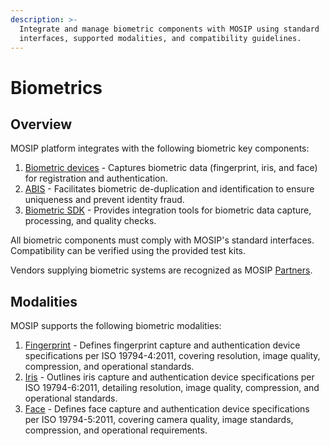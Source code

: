 ```yaml
---
description: >-
  Integrate and manage biometric components with MOSIP using standard
  interfaces, supported modalities, and compatibility guidelines.
---
```


# Biometrics

## Overview

MOSIP platform integrates with the following biometric key components:

1. [Biometric devices](biometric-devices.md) - Captures biometric data (fingerprint, iris, and face) for registration and authentication.
2. [ABIS](abis.md) - Facilitates biometric de-duplication and identification to ensure uniqueness and prevent identity fraud.
3. [Biometric SDK](biometric-sdk.md) - Provides integration tools for biometric data capture, processing, and quality checks.

All biometric components must comply with MOSIP's standard interfaces. Compatibility can be verified using the provided test kits.

Vendors supplying biometric systems are recognized as MOSIP [Partners](../../support-systems/partner-management-services/partners.md).

## Modalities

MOSIP supports the following biometric modalities:

1. [Fingerprint](biometric-specification.md#fingerprint) - Defines fingerprint capture and authentication device specifications per ISO 19794-4:2011, covering resolution, image quality, compression, and operational standards.
2. [Iris](biometric-specification.md#iris) - Outlines iris capture and authentication device specifications per ISO 19794-6:2011, detailing resolution, image quality, compression, and operational standards.
3. [Face](biometric-specification.md#face-capture) - Defines face capture and authentication device specifications per ISO 19794-5:2011, covering camera quality, image standards, compression, and operational requirements.

